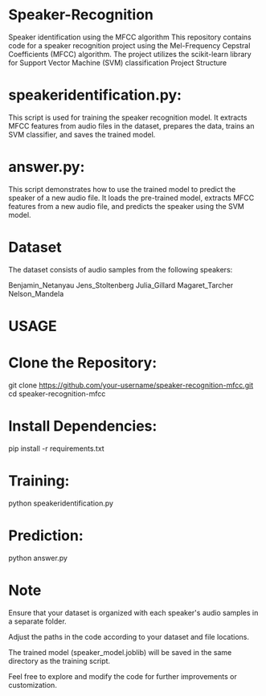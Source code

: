 # Speaker-Recognition
Speaker identification using the MFCC algorithm 
This repository contains code for a speaker recognition project using the Mel-Frequency Cepstral Coefficients (MFCC) algorithm. The project utilizes the scikit-learn library for Support Vector Machine (SVM) classification
Project Structure
# speakeridentification.py:
This script is used for training the speaker recognition model. It extracts MFCC features from audio files in the dataset, prepares the data, trains an SVM classifier, and saves the trained model.

# answer.py: 
This script demonstrates how to use the trained model to predict the speaker of a new audio file. It loads the pre-trained model, extracts MFCC features from a new audio file, and predicts the speaker using the SVM model.

# Dataset
The dataset consists of audio samples from the following speakers:

Benjamin_Netanyau
Jens_Stoltenberg
Julia_Gillard
Magaret_Tarcher
Nelson_Mandela


# USAGE 

# Clone the Repository:
git clone https://github.com/your-username/speaker-recognition-mfcc.git
cd speaker-recognition-mfcc

# Install Dependencies:
pip install -r requirements.txt

# Training:
python speakeridentification.py

# Prediction:
python answer.py

# Note
Ensure that your dataset is organized with each speaker's audio samples in a separate folder.

Adjust the paths in the code according to your dataset and file locations.

The trained model (speaker_model.joblib) will be saved in the same directory as the training script.


Feel free to explore and modify the code for further improvements or customization.



